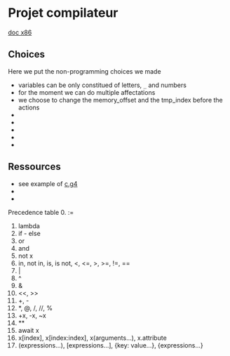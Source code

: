 # Projet compilateur

[doc x86](doc_x86.pdf)

## Choices

Here we put the non-programming choices we made

- variables can be only constitued of letters, `_` and numbers
- for the moment we can do multiple affectations
- we choose to change the memory_offset and the tmp_index before the actions
- 
- 
- 
- 
- 



## Ressources

- see example of [c.g4](https://github.com/antlr/grammars-v4/blob/master/c/C.g4)
- 
- 

Precedence table
0. :=
1. lambda
2. if - else
3. or
4. and
5. not x
6. in, not in, is, is not, <, <=, >, >=, !=, ==
7. |
8. ^
9. &
10. <<, >>
11. +, -
12. *, @, /, //, %
13. +x, -x, ~x
14. **
14. await x
15. x[index], x[index:index], x(arguments...), x.attribute
16. (expressions...), [expressions...], {key: value...}, {expressions...}





